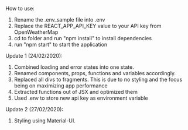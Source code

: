 How to use:

1. Rename the .env_sample file into .env
2. Replace the REACT_APP_API_KEY value to your API key from OpenWeatherMap
3. cd to folder and run "npm install" to install dependencies
4. run "npm start" to start the application

Update 1 (24/02/2020):

1. Combined loading and error states into one state.
2. Renamed components, props, functions and variables accordingly.
3. Replaced all divs to fragments. This is due to no styling and the focus being on maximizing app performance
4. Extracted functions out of JSX and optimized them
5. Used .env to store new api key as environment variable

Update 2 (27/02/2020):

1. Styling using Material-UI.
